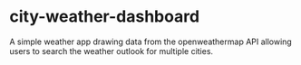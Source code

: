 # city-weather-dashboard
A simple weather app drawing data from the openweathermap API allowing users to search the weather outlook for multiple cities.
